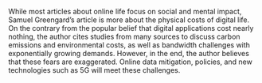 While most articles about online life focus on social and mental impact, Samuel Greengard’s article is more about the physical costs of digital life. On the contrary from the popular belief that digital applications cost nearly nothing, the author cites studies from many sources to discuss carbon emissions and environmental costs, as well as bandwidth challenges with exponentially growing demands. However, in the end, the author believes that these fears are exaggerated. Online data mitigation, policies, and new technologies such as 5G will meet these challenges.
